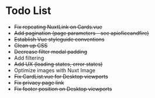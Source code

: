 # Todo List

- <s>Fix repeating NuxtLink on Cards.vue</s>
- <s>Add pagination (page parameters - see apioficeandfire)</s>
- <s>Establish Vue styleguide conventions</s>
- <s>Clean up CSS</s>
- <s>Decrease filter modal padding</s>
- Add filtering
- <s>Add UX (loading states, error states)</s>
- Optimize images with Nuxt Image
- <s>Fix CardList.vue for Desktop viewports</s>
- <s>Fix privacy page link</s>
- <s>Fix footer position on Desktop viewports</s>
